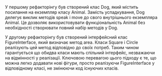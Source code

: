 У першому рефакторінгу був створений клас Dog, який містить посилання на екземпляр класу Animal. Замість успадкування, Dog делегує виклик методів speak і move до свого внутрішнього екземпляра Animal. Це дозволяє використовувати функціональність Animal без необхідності створювати повний набір методів у Dog.

У другому рефакторінгу був створений інтерфейсний клас FigureInterface, який визначає метод area. Класи Square і Circle реалізують цей метод відповідно до своїх потреб. Таким чином гарантується що обидва класи мають спільний інтерфейс, незважаючи на відмінності у реалізації. Ключовою перевагою цього підходу є те, що можна легко додавати нові фігури, просто реалізуючи FigureInterface у відповідному класі, не змінюючи код існуючих класів.
